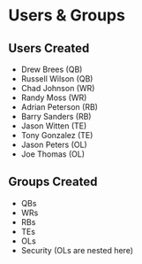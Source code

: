 #  Users & Groups

## Users Created
- Drew Brees (QB)
- Russell Wilson (QB)
- Chad Johnson (WR)
- Randy Moss (WR)
- Adrian Peterson (RB)
- Barry Sanders (RB)
- Jason Witten (TE)
- Tony Gonzalez (TE)
- Jason Peters (OL)
- Joe Thomas (OL)

##  Groups Created
- QBs
- WRs
- RBs
- TEs
- OLs
- Security (OLs are nested here)
